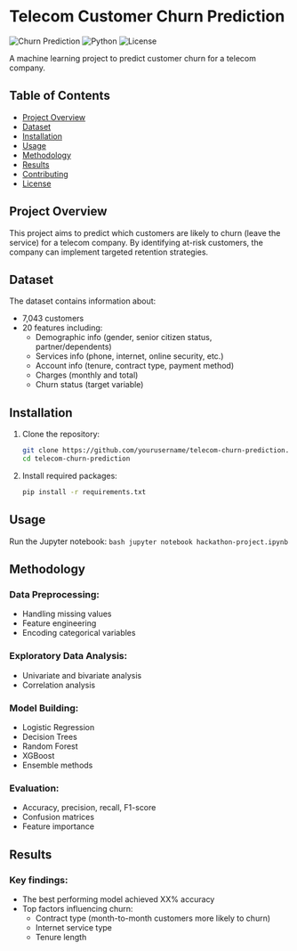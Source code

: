 # Telecom Customer Churn Prediction

![Churn Prediction](https://img.shields.io/badge/Type-Classification-blue) 
![Python](https://img.shields.io/badge/Python-3.7%2B-blue)
![License](https://img.shields.io/badge/License-MIT-green)

A machine learning project to predict customer churn for a telecom company.

## Table of Contents
- [Project Overview](#project-overview)
- [Dataset](#dataset)
- [Installation](#installation)
- [Usage](#usage)
- [Methodology](#methodology)
- [Results](#results)
- [Contributing](#contributing)
- [License](#license)

## Project Overview
This project aims to predict which customers are likely to churn (leave the service) for a telecom company. By identifying at-risk customers, the company can implement targeted retention strategies.

## Dataset
The dataset contains information about:
- 7,043 customers
- 20 features including:
  - Demographic info (gender, senior citizen status, partner/dependents)
  - Services info (phone, internet, online security, etc.)
  - Account info (tenure, contract type, payment method)
  - Charges (monthly and total)
  - Churn status (target variable)

## Installation
1. Clone the repository:
    ```bash
    git clone https://github.com/yourusername/telecom-churn-prediction.git
    cd telecom-churn-prediction
    ```

2. Install required packages:
    ```bash
    pip install -r requirements.txt
    ```

## Usage
Run the Jupyter notebook:
    ```bash
    jupyter notebook hackathon-project.ipynb
    ```

## Methodology
### Data Preprocessing:
- Handling missing values
- Feature engineering
- Encoding categorical variables

### Exploratory Data Analysis:
- Univariate and bivariate analysis
- Correlation analysis

### Model Building:
- Logistic Regression
- Decision Trees
- Random Forest
- XGBoost
- Ensemble methods

### Evaluation:
- Accuracy, precision, recall, F1-score
- Confusion matrices
- Feature importance

## Results
### Key findings:
- The best performing model achieved XX% accuracy
- Top factors influencing churn:
  - Contract type (month-to-month customers more likely to churn)
  - Internet service type
  - Tenure length


